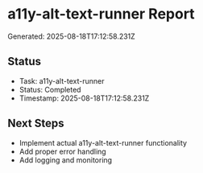 # a11y-alt-text-runner Report

Generated: 2025-08-18T17:12:58.231Z

## Status
- Task: a11y-alt-text-runner
- Status: Completed
- Timestamp: 2025-08-18T17:12:58.231Z

## Next Steps
- Implement actual a11y-alt-text-runner functionality
- Add proper error handling
- Add logging and monitoring
